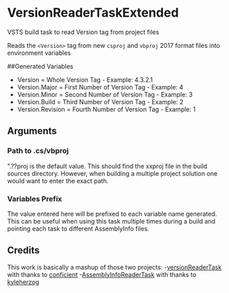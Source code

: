 # VersionReaderTaskExtended
VSTS build task to read Version tag from project files

Reads the `<Version>` tag from new `csproj` and `vbproj` 2017 format files into environment variables

##Generated Variables

* Version = Whole Version Tag - Example: 4.3.2.1
* Version.Major = First Number of Version Tag  - Example: 4
* Version.Minor = Second Number of Version Tag  - Example: 3
* Version.Build = Third Number of Version Tag  - Example: 2
* Version.Revision = Fourth Number of Version Tag  - Example: 1

## Arguments

### Path to .cs/vbproj
".??proj is the default value. This should find the xxproj file in the build sources directory. However, when building a multiple project solution one would want to enter the exact path.

### Variables Prefix
The value entered here will be prefixed to each variable name generated. This can be useful when using this task multiple times during a build and pointing each task to different AssemblyInfo files.

## Credits
This work is basically a mashup of those two projects:
-[versionReaderTask](https://github.com/conficient/versionReaderTask) with thanks to [conficient](https://github.com/conficient)
-[AssemblyInfoReaderTask](https://github.com/kyleherzog/AssemblyInfoReaderTask) with thanks to [kyleherzog](https://github.com/kyleherzog)
